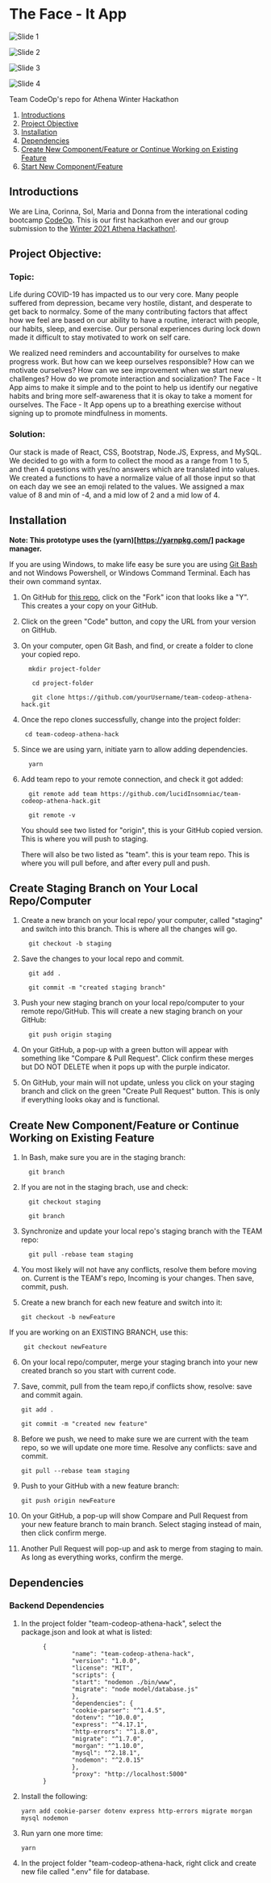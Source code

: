 # The Face - It App

![Slide 1](faceItApp1.png)

![Slide 2](faceItApp2.png)

![Slide 3](faceItApp3.png)

![Slide 4](faceITApp4.gif)




Team CodeOp's repo for Athena Winter Hackathon

1. [Introductions](#introductions)
2. [Project Objective](#objective)
6. [Installation](#installation)
7. [Dependencies](#dependencies)
8. [Create New Component/Feature or Continue Working on Existing Feature](#create-staging)
9. [Start New Component/Feature](#create-branch)


## <a name="introductions">Introductions</a>
We are Lina, Corinna, Sol, Maria and Donna from the interational coding bootcamp [CodeOp](https://codeop.tech/). This is our first hackathon ever and our group submission to the [Winter 2021 Athena Hackathon!](https://athenahacks.com/). 


## <a name="objective">Project Objective:</a>

### Topic:

   Life during COVID-19 has impacted us to our very core. Many people suffered from depression, became very hostile, distant, and desperate to get back to normalcy. Some of the many contributing factors that affect how we feel are based on our ability to have a routine, interact with people, our habits, sleep, and exercise. Our personal experiences during lock down made it difficult to stay motivated to work on self care.

   We realized need reminders and accountability for ourselves to make progress work. But how can we keep ourselves responsible? How can we motivate ourselves? How can we see improvement when we start new challenges? How do we promote interaction and socialization? The Face - It App aims to make it simple and to the point to help us identify our negative habits and bring more self-awareness that it is okay to take a moment for ourselves. The Face - It App opens up to a breathing exercise without signing up to promote mindfulness in moments.

### Solution: 

   Our stack is made of React, CSS, Bootstrap, Node.JS, Express, and MySQL. We decided to go with a form to collect the mood as a range from 1 to 5, and then 4 questions with yes/no answers which are translated into values. We created a functions to have a normalize value of all those input so that on each day we see an emoji related to the values. We assigned a max value of 8 and min of -4, and a mid low of 2 and a mid low of 4.


## <a name="installation">Installation</a>

   <b>Note: This prototype uses the (yarn)[https://yarnpkg.com/] package manager. </b>

   If you are using Windows, to make life easy be sure you are using [Git Bash](https://git-scm.com/downloads) and not Windows Powershell, or Windows Command Terminal. Each has their own command syntax.

   1. On GitHub for [this repo](https://github.com/lucidInsomniac/team-codeop-athena-hack.git), click on the "Fork" icon that looks like a "Y". This creates a your copy on your GitHub.

   2. Click on the green "Code" button, and copy the URL from your version on GitHub.

   3. On your computer, open Git Bash, and find, or create a folder to clone your copied repo.

            mkdir project-folder

             cd project-folder

             git clone https://github.com/yourUsername/team-codeop-athena-hack.git

   4.  Once the repo clones successfully, change into the project folder:

            cd team-codeop-athena-hack

   5. Since we are using yarn, initiate yarn to allow adding dependencies. 

            yarn

   6. Add team repo to your remote connection, and check it got added:

            git remote add team https://github.com/lucidInsomniac/team-codeop-athena-hack.git

            git remote -v

      You should see two listed for "origin", this is your GitHub copied version. This is where you will push to staging.

      There will also be two listed as "team". this is your team repo. This is where you will pull before, and after every pull and push.


## <a name="create-staging">Create Staging Branch on Your Local Repo/Computer</a>

   1. Create a new branch on your local repo/ your computer, called "staging" and switch into this branch. This is where all the changes will go.

            git checkout -b staging

   2. Save the changes to your local repo and commit.

            git add .

            git commit -m "created staging branch"

   3. Push your new staging branch on your local repo/computer to your remote repo/GitHub. This will create a new staging branch on your GitHub:

            git push origin staging

   4. On your GitHub, a pop-up with a green button will appear with something like "Compare & Pull Request". Click confirm these merges but DO NOT DELETE when it pops up with the purple indicator. 

   5. On GitHub, your main will not update, unless you click on your staging branch and click on the green "Create Pull Request" button. This is only if everything looks okay and is functional. 

## <a name="create-branch">Create New Component/Feature or Continue Working on Existing Feature</a>

   1. In Bash, make sure you are in the staging branch:

            git branch

   2. If you are not in the staging brach, use and check:

            git checkout staging

            git branch

   3. Synchronize and update your local repo's staging branch with the TEAM repo:

            git pull -rebase team staging

   4. You most likely will not have any conflicts, resolve them before moving on. Current is the TEAM's repo, Incoming is your changes. Then save, commit, push.

   5. Create a new branch for each new feature and switch into it:

          git checkout -b newFeature

   If you are working on an EXISTING BRANCH, use this:

        git checkout newFeature

   6. On your local repo/computer, merge your staging branch into your new created branch so you start with current code.

   7. Save, commit, pull from the team repo,if conflicts show, resolve: save and commit again.

          git add .

          git commit -m "created new feature"

   8. Before we push, we need to make sure we are current with the team repo, so we will update one more time. Resolve any conflicts: save and commit.

          git pull --rebase team staging

   9. Push to your GitHub with a new feature branch:

          git push origin newFeature

   10. On your GitHub, a pop-up will show Compare and Pull Request from your new feature branch to main branch. Select staging instead of main, then click confirm merge. 

   11. Another Pull Request will pop-up and ask to merge from staging to main. As long as everything works, confirm the merge.  

## <a name="dependencies">Dependencies</a>

   ### Backend Dependencies 

   1. In the project folder "team-codeop-athena-hack", select the package.json and look at what is listed:

                {
                        "name": "team-codeop-athena-hack",
                        "version": "1.0.0",
                        "license": "MIT",
                        "scripts": {
                        "start": "nodemon ./bin/www",
                        "migrate": "node model/database.js"
                        },
                        "dependencies": {
                        "cookie-parser": "^1.4.5",
                        "dotenv": "^10.0.0",
                        "express": "^4.17.1",
                        "http-errors": "^1.8.0",
                        "migrate": "^1.7.0",
                        "morgan": "^1.10.0",
                        "mysql": "^2.18.1",
                        "nodemon": "^2.0.15"
                        },
                        "proxy": "http://localhost:5000"
                }

   2. Install the following:

          yarn add cookie-parser dotenv express http-errors migrate morgan mysql nodemon


   3. Run yarn one more time:

          yarn 

   4. In the project folder "team-codeop-athena-hack, right click and create new file called ".env" file for database.
